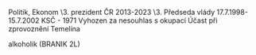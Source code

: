 Politik, Ekonom
\3. prezident ČR 2013-2023
\3. Předseda vlády 17.7.1998-15.7.2002
KSČ - 1971 Vyhozen za nesouhlas s okupací 
Účast při zprovoznění Temelína

alkoholik (BRANIK 2L)

